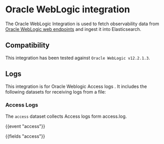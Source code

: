 # Oracle WebLogic integration

The Oracle WebLogic Integration is used to fetch observability data from [Oracle WebLogic web endpoints](https://docs.oracle.com/cd/B16240_01/doc/em.102/b25987/oracle_weblogic.htm) and ingest it into Elasticsearch.

## Compatibility

This integration has been tested against `Oracle WebLogic v12.2.1.3`.

## Logs

This integration is for Oracle Weblogic Access logs . It includes the following datasets for receiving logs from a file:

### Access Logs

The `access` dataset collects Access logs form access.log.

{{event "access"}}

{{fields "access"}}

